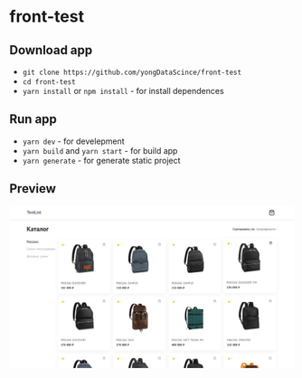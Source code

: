 # front-test

## Download app
* `git clone https://github.com/yongDataScince/front-test`
* `cd front-test`
* `yarn install` or `npm install` - for install dependences

## Run app 
* `yarn dev` - for develepment
* `yarn build` and `yarn start` - for build app
* `yarn generate` - for generate static project

## Preview
![Alt text](assets/img/screen.png?raw=true "Title")
